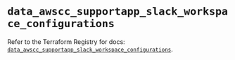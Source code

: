 # `data_awscc_supportapp_slack_workspace_configurations`

Refer to the Terraform Registry for docs: [`data_awscc_supportapp_slack_workspace_configurations`](https://registry.terraform.io/providers/hashicorp/awscc/0.70.0/docs/data-sources/supportapp_slack_workspace_configurations).
